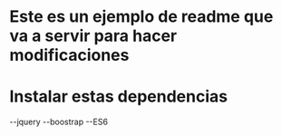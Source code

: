 # Este es un ejemplo de readme que va a servir para hacer modificaciones

# Instalar estas dependencias
--jquery
--boostrap
--ES6
